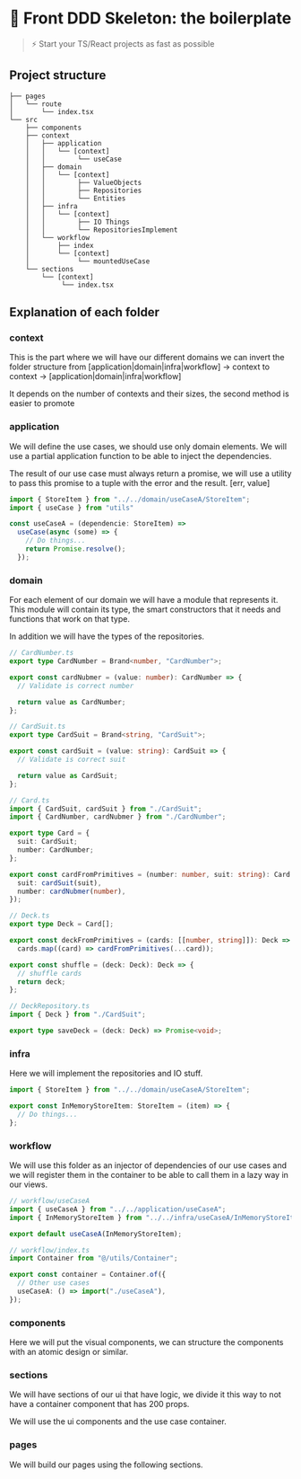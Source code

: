 # 🚀 Front DDD Skeleton: the boilerplate

> ⚡ Start your TS/React projects as fast as possible

## Project structure

```
├── pages
│   └── route
│       └── index.tsx
└── src
    ├── components
    ├── context
    │   ├── application
    │   │   └── [context]
    │   │        └── useCase
    │   ├── domain
    │   │   └── [context]
    │   │        ├── ValueObjects
    │   │        ├── Repositories
    │   │        └── Entities
    │   ├── infra
    │   │   └── [context]
    │   │        ├── IO Things
    │   │        └── RepositoriesImplement
    │   └── workflow
    │       ├── index
    │       └── [context]
    │            └── mountedUseCase
    └── sections
        └── [context]
             └── index.tsx
```

## Explanation of each folder

### context

This is the part where we will have our different domains we can invert the folder structure from [application|domain|infra|workflow] -> context to context -> [application|domain|infra|workflow]

It depends on the number of contexts and their sizes, the second method is easier to promote

### application

We will define the use cases, we should use only domain elements. We will use a partial application function to be able to inject the dependencies.

The result of our use case must always return a promise, we will use a utility to pass this promise to a tuple with the error and the result. [err, value]

```ts
import { StoreItem } from "../../domain/useCaseA/StoreItem";
import { useCase } from "utils"

const useCaseA = (dependencie: StoreItem) =>
  useCase(async (some) => {
    // Do things...
    return Promise.resolve();
  });
```

### domain

For each element of our domain we will have a module that represents it.
This module will contain its type, the smart constructors that it needs and functions that work on that type.

In addition we will have the types of the repositories.

```ts
// CardNumber.ts
export type CardNumber = Brand<number, "CardNumber">;

export const cardNubmer = (value: number): CardNumber => {
  // Validate is correct number

  return value as CardNumber;
};

// CardSuit.ts
export type CardSuit = Brand<string, "CardSuit">;

export const cardSuit = (value: string): CardSuit => {
  // Validate is correct suit

  return value as CardSuit;
};

// Card.ts
import { CardSuit, cardSuit } from "./CardSuit";
import { CardNumber, cardNubmer } from "./CardNumber";

export type Card = {
  suit: CardSuit;
  number: CardNumber;
};

export const cardFromPrimitives = (number: number, suit: string): Card => ({
  suit: cardSuit(suit),
  number: cardNubmer(number),
});

// Deck.ts
export type Deck = Card[];

export const deckFromPrimitives = (cards: [[number, string]]): Deck =>
  cards.map((card) => cardFromPrimitives(...card));

export const shuffle = (deck: Deck): Deck => {
  // shuffle cards
  return deck;
};

// DeckRepository.ts
import { Deck } from "./CardSuit";

export type saveDeck = (deck: Deck) => Promise<void>;
```

### infra

Here we will implement the repositories and IO stuff.

```ts
import { StoreItem } from "../../domain/useCaseA/StoreItem";

export const InMemoryStoreItem: StoreItem = (item) => {
  // Do things...
};
```

### workflow

We will use this folder as an injector of dependencies of our use cases
and we will register them in the container to be able to call them in a lazy way in our views.

```ts
// workflow/useCaseA
import { useCaseA } from "../../application/useCaseA";
import { InMemoryStoreItem } from "../../infra/useCaseA/InMemoryStoreItem";

export default useCaseA(InMemoryStoreItem);

// workflow/index.ts
import Container from "@/utils/Container";

export const container = Container.of({
  // Other use cases
  useCaseA: () => import("./useCaseA"),
});
```

### components

Here we will put the visual components, we can structure the components with an atomic design or similar.

### sections

We will have sections of our ui that have logic, we divide it this way to not have a container component that has 200 props.

We will use the ui components and the use case container.

### pages

We will build our pages using the following sections.
